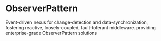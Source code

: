 # ObserverPattern
Event-driven nexus for change-detection and data-synchronization, fostering reactive, loosely-coupled, fault-tolerant middleware. providing enterprise-grade ObserverPattern solutions
